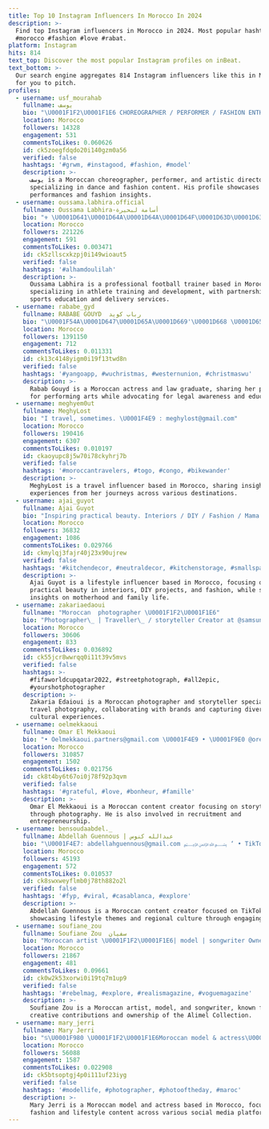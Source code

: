 ```yaml
---
title: Top 10 Instagram Influencers In Morocco In 2024
description: >-
  Find top Instagram influencers in Morocco in 2024. Most popular hashtags:
  #morocco #fashion #love #rabat.
platform: Instagram
hits: 814
text_top: Discover the most popular Instagram profiles on inBeat.
text_bottom: >-
  Our search engine aggregates 814 Instagram influencers like this in Morocco
  for you to pitch.
profiles:
  - username: usf_mourahab
    fullname: يوسف
    bio: "\U0001F1F2\U0001F1E6 CHOREOGRAPHER / PERFORMER / FASHION ENTHUSIAST/ ARTISTIC DIRECTOR . AGENT : @tito_otho"
    location: Morocco
    followers: 14328
    engagement: 531
    commentsToLikes: 0.060626
    id: ck5zoegfdqdo20i140gzm0a56
    verified: false
    hashtags: '#grwm, #instagood, #fashion, #model'
    description: >-
      يوسف is a Moroccan choreographer, performer, and artistic director,
      specializing in dance and fashion content. His profile showcases creative
      performances and fashion insights.
  - username: oussama.labhira.official
    fullname: Oussama Labhira-أسامة لبحيرة
    bio: "⚜️ \U0001D641\U0001D64A\U0001D64A\U0001D64F\U0001D63D\U0001D63C\U0001D647\U0001D647 \U0001D64F\U0001D64D\U0001D63C\U0001D644\U0001D649\U0001D640\U0001D64D - \U0001D63C\U0001D64F\U0001D643\U0001D647\U0001D640\U0001D64F\U0001D640\U0001D64E \U0001D64F\U0001D64D\U0001D63C\U0001D644\U0001D649\U0001D640\U0001D64D ⚜️ \U0001D64E\U0001D665\U0001D664\U0001D663\U0001D668\U0001D664\U0001D667\U0001D65A\U0001D659 \U0001D657\U0001D66E @koutoubialivraison ⚜️ \U0001D46A\U0001D46C\U0001D479\U0001D47B\U0001D470\U0001D46D\U0001D470\U0001D46C\U0001D46B \U0001D469\U0001D480 @barcaacademy ⚜️ \U0001D40F\U0001D41A\U0001D42B\U0001D42D\U0001D427\U0001D41E\U0001D42B @greensportspark.ma \U0001F4CD \U0001F1F2\U0001F1E6"
    location: Morocco
    followers: 221226
    engagement: 591
    commentsToLikes: 0.003471
    id: ck5zllscxkzpj0i149wioaut5
    verified: false
    hashtags: '#alhamdoulilah'
    description: >-
      Oussama Labhira is a professional football trainer based in Morocco,
      specializing in athlete training and development, with partnerships in
      sports education and delivery services.
  - username: rababe_gyd
    fullname: RABABE GOUYD  رباب كويد
    bio: "\U0001F54A️\U0001D647\U0001D65A\U0001D669'\U0001D668 \U0001D659\U0001D664 \U0001D66C\U0001D65D\U0001D656\U0001D669 \U0001D66C\U0001D65A \U0001D661\U0001D664\U0001D66B\U0001D65A \U0001D656\U0001D663\U0001D659 \U0001D659\U0001D664 \U0001D656 \U0001D661\U0001D664\U0001D669 \U0001D664\U0001D65B \U0001D65E\U0001D669 \U0001F3AC| MOROCCAN ACTRESS ⚖️| Law Graduate ✉️| Rababegouyd97@gmail.com"
    location: Morocco
    followers: 1391150
    engagement: 712
    commentsToLikes: 0.011331
    id: ck13c4148yigm0i19f13twd8n
    verified: false
    hashtags: '#yangoapp, #wuchristmas, #westernunion, #christmaswu'
    description: >-
      Rabab Gouyd is a Moroccan actress and law graduate, sharing her passion
      for performing arts while advocating for legal awareness and education.
  - username: meghyem0ut
    fullname: MeghyLost
    bio: "I travel, sometimes. \U0001F4E9 : meghylost@gmail.com"
    location: Morocco
    followers: 190416
    engagement: 6307
    commentsToLikes: 0.010197
    id: ckaoyupc8j5w70i78ckyhrj7b
    verified: false
    hashtags: '#moroccantravelers, #togo, #congo, #bikewander'
    description: >-
      MeghyLost is a travel influencer based in Morocco, sharing insights and
      experiences from her journeys across various destinations.
  - username: ajai_guyot
    fullname: Ajai Guyot
    bio: "Inspiring practical beauty. Interiors / DIY / Fashion / Mama / Wife \U0001F48C: ajaiguyotcollective@gmail.com \U0001F4CDLos Angeles \U0001F447\U0001F3FDLinks"
    location: Morocco
    followers: 36832
    engagement: 1086
    commentsToLikes: 0.029766
    id: ckmylqj3fajr40j23x90ujrew
    verified: false
    hashtags: '#kitchendecor, #neutraldecor, #kitchenstorage, #smallspaceliving'
    description: >-
      Ajai Guyot is a lifestyle influencer based in Morocco, focusing on
      practical beauty in interiors, DIY projects, and fashion, while sharing
      insights on motherhood and family life.
  - username: zakariaedaoui
    fullname: "Moroccan  photographer \U0001F1F2\U0001F1E6"
    bio: "Photographer\_ | Traveller\_ / storyteller Creator at @samsungmaroc Collaboration : zakariae.daoui@gmail.com DM to book your photoshoots"
    location: Morocco
    followers: 30606
    engagement: 833
    commentsToLikes: 0.036892
    id: ck55jcr8wwrqq0i11t39v5mvs
    verified: false
    hashtags: >-
      #fifaworldcupqatar2022, #streetphotograph, #all2epic,
      #yourshotphotographer
    description: >-
      Zakaria Edaioui is a Moroccan photographer and storyteller specializing in
      travel photography, collaborating with brands and capturing diverse
      cultural experiences.
  - username: oelmekkaoui
    fullname: Omar El Mekkaoui
    bio: "• Oelmekkaoui.partners@gmail.com \U0001F4E9 • \U0001F9E0 @orecrutementsmaroc \U0001F4A1 • ❗️YouTube : Omar El Mekkaoui • \U0001F447 \U0001F6A8 Si vous cherchez un travail \U0001F6A8\U0001F448"
    location: Morocco
    followers: 310857
    engagement: 1502
    commentsToLikes: 0.021756
    id: ck8t4by6t67oi0j78f92p3qvm
    verified: false
    hashtags: '#grateful, #love, #bonheur, #famille'
    description: >-
      Omar El Mekkaoui is a Moroccan content creator focusing on storytelling
      through photography. He is also involved in recruitment and
      entrepreneurship.
  - username: bensoudaabdel._
    fullname: Abdellah Guennous | عبدالله كنوس
    bio: "\U0001F4E7: abdellahguennous@gmail.com ﷽ ‘ • TikTok ⬇️"
    location: Morocco
    followers: 45193
    engagement: 572
    commentsToLikes: 0.010537
    id: ck8swxweyflmb0j78th882o2l
    verified: false
    hashtags: '#fyp, #viral, #casablanca, #explore'
    description: >-
      Abdellah Guennous is a Moroccan content creator focused on TikTok,
      showcasing lifestyle themes and regional culture through engaging videos.
  - username: soufiane_zou
    fullname: Soufiane Zou  سفيان
    bio: "Moroccan artist \U0001F1F2\U0001F1E6| model | songwriter Owner @alimel.collection OH MAMA \U0001F49A out now \U0001F447\U0001F3FC"
    location: Morocco
    followers: 21867
    engagement: 481
    commentsToLikes: 0.09661
    id: ck0w2k53xorwi0i19tq7m1up9
    verified: false
    hashtags: '#rebelmag, #explore, #realismagazine, #voguemagazine'
    description: >-
      Soufiane Zou is a Moroccan artist, model, and songwriter, known for his
      creative contributions and ownership of the Alimel Collection.
  - username: mary_jerri
    fullname: Mary Jerri
    bio: "♋️\U0001F980 \U0001F1F2\U0001F1E6Moroccan model & actress\U0001F1F2\U0001F1E6 \U0001F534Gmail: maryemjerri@gmail.com \U0001F3F4Tiktok: mary_jerri(+700k) ▶️youtube:mary jerri"
    location: Morocco
    followers: 56088
    engagement: 1587
    commentsToLikes: 0.022908
    id: ck5btsoptgj4p0i111uf23iyg
    verified: false
    hashtags: '#modellife, #photographer, #photooftheday, #maroc'
    description: >-
      Mary Jerri is a Moroccan model and actress based in Morocco, focusing on
      fashion and lifestyle content across various social media platforms.
---
```


